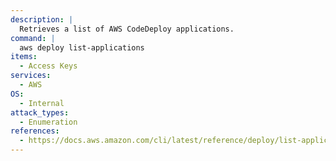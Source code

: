 ```yaml
---
description: |
  Retrieves a list of AWS CodeDeploy applications.
command: |
  aws deploy list-applications
items:
  - Access Keys
services:
  - AWS
OS:
  - Internal
attack_types:
  - Enumeration
references:
  - https://docs.aws.amazon.com/cli/latest/reference/deploy/list-applications.html
---
```

